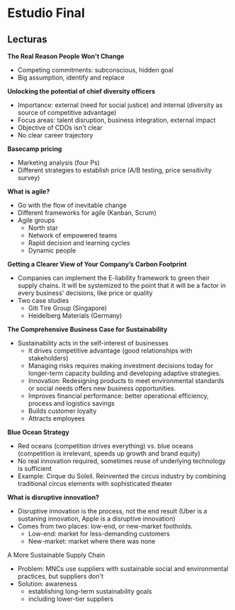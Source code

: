 # Estudio Final

## Lecturas

**The Real Reason People Won't Change**
* Competing commitments: subconscious, hidden goal
* Big assumption, identify and replace

**Unlocking the potential of chief diversity officers**
* Importance: external (need for social justice) and internal (diversity as source of competitive advantage) 
* Focus areas: talent disruption, business integration, external impact
 * Objective of CDOs isn't clear
 * No clear career trajectory

**Basecamp pricing**
* Marketing analysis (four Ps)
* Different strategies to establish price (A/B testing, price sensitivity survey)

**What is agile?**
- Go with the flow of inevitable change
- Different frameworks for agile (Kanban, Scrum)
- Agile groups
	- North star
	- Network of empowered teams
	- Rapid decision and learning cycles
	- Dynamic people

**Getting a Clearer View of Your Company’s Carbon Footprint**
- Companies can implement the E-liability framework to green their supply chains. It will be systemized to the point that it will be a factor in every business' decisions, like price or quality
- Two case studies
	- Giti Tire Group (Singapore)
	- Heidelberg Materials (Germany)

**The Comprehensive Business Case for Sustainability**
- Sustainability acts in the self-interest of businesses
	- It drives competitive advantage (good relationships with stakeholders)
	- Managing risks requires making investment decisions today for longer-term capacity building and developing adaptive strategies.
	- Innovation: Redesigning products to meet environmental standards or social needs offers new business opportunities.
	- Improves financial performance: better operational efficiency, process and logistics savings
	- Builds customer loyalty
	- Attracts employees

**Blue Ocean Strategy**
* Red oceans (competition drives everything) vs. blue oceans (competition is irrelevant, speeds up growth and brand equity)
* No real innovation required, sometimes reuse of underlying technology is sufficient
* Example: Cirque du Soleil. Reinvented the circus industry by combining traditional circus elements with sophisticated theater

**What is disruptive innovation?**
* Disruptive innovation is the process, not the end result (Uber is a sustaning innovation, Apple is a disruptive innovation)
* Comes from two places: low-end, or new-market footholds.
	* Low-end: market for less-demanding customers
	* New-market: market where there was none

A More Sustainable Supply Chain
- Problem: MNCs use suppliers with sustainable social and environmental practices, but suppliers don't
- Solution: awareness
	- establishing long-term sustainability goals
	- including lower-tier suppliers
